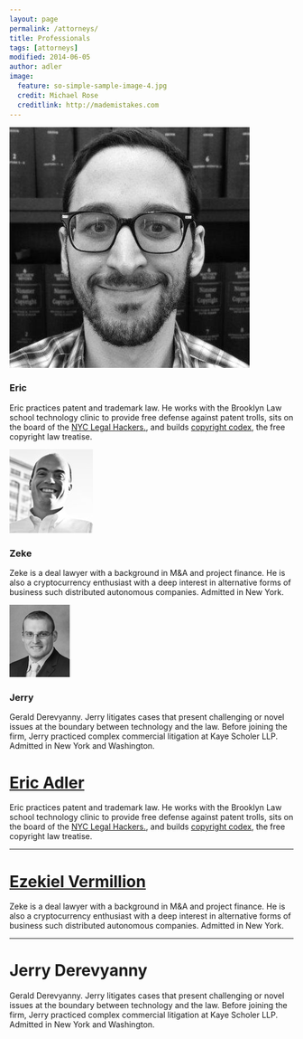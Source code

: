 ```yaml
---
layout: page
permalink: /attorneys/
title: Professionals
tags: [attorneys]
modified: 2014-06-05
author: adler
image:
  feature: so-simple-sample-image-4.jpg
  credit: Michael Rose
  creditlink: http://mademistakes.com
---
```


<div class='fourcols'>
<img src="/../images/EricAvatar.jpg" class="author-photo">
<h3>Eric</h3>
<p>Eric practices patent and trademark law. He works with the Brooklyn Law school technology clinic to provide free defense against patent trolls, sits on the board of the <a href='http://legalhackers.org/'>NYC Legal Hackers.</a>, and builds <a href='http://www.copyrightcodex.com'>copyright codex</a>, the free copyright law treatise.</p>
</div>

<div class='fourcols'>
<img src="/../images/ZekeAvatar.jpg" class="author-photo">
<h3>Zeke</h3>
<p>
Zeke is a deal lawyer with a background in M&A and project finance. He is also a cryptocurrency enthusiast with a deep interest in alternative forms of business such distributed autonomous companies. Admitted in New York.

</p>
</div>

<div class='fourcols'>
<img src="/../images/JerryAvatar.jpg" class="author-photo">
<h3>Jerry</h3>
<p>
Gerald Derevyanny. Jerry litigates cases that present challenging or novel issues at the boundary between technology and the law. Before joining the firm, Jerry practiced complex commercial litigation at Kaye Scholer LLP. Admitted in New York and Washington.

</p>
</div>


# <a href = "/ericadler/">Eric Adler</a>

Eric practices patent and trademark law. He works with the Brooklyn Law school technology clinic to provide free defense against patent trolls, sits on the board of the <a href='http://legalhackers.org/'>NYC Legal Hackers.</a>, and builds <a href='http://www.copyrightcodex.com'>copyright codex</a>, the free copyright law treatise.


- - - 

# <a href = "/zekevermillion/">Ezekiel Vermillion</a>

Zeke is a deal lawyer with a background in M&A and project finance. He is also a cryptocurrency enthusiast with a deep interest in alternative forms of business such distributed autonomous companies. Admitted in New York.

- - - 

# Jerry Derevyanny

Gerald Derevyanny. Jerry litigates cases that present challenging or novel issues at the boundary between technology and the law. Before joining the firm, Jerry practiced complex commercial litigation at Kaye Scholer LLP. Admitted in New York and Washington.
